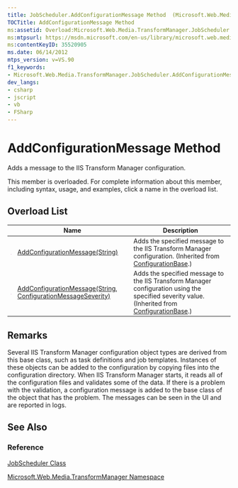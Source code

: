 ```yaml
---
title: JobScheduler.AddConfigurationMessage Method  (Microsoft.Web.Media.TransformManager)
TOCTitle: AddConfigurationMessage Method
ms:assetid: Overload:Microsoft.Web.Media.TransformManager.JobScheduler.AddConfigurationMessage
ms:mtpsurl: https://msdn.microsoft.com/en-us/library/microsoft.web.media.transformmanager.jobscheduler.addconfigurationmessage(v=VS.90)
ms:contentKeyID: 35520905
ms.date: 06/14/2012
mtps_version: v=VS.90
f1_keywords:
- Microsoft.Web.Media.TransformManager.JobScheduler.AddConfigurationMessage
dev_langs:
- csharp
- jscript
- vb
- FSharp
---
```


# AddConfigurationMessage Method

Adds a message to the IIS Transform Manager configuration.

This member is overloaded. For complete information about this member, including syntax, usage, and examples, click a name in the overload list.

## Overload List

||Name|Description|
|--- |--- |--- |
|![Public method](images/Hh125771.pubmethod(en-us,VS.90).gif "Public method")|[AddConfigurationMessage(String)](configurationbase-addconfigurationmessage-method-string-microsoft-web-media-transformmanager.md)|Adds the specified message to the IIS Transform Manager configuration. (Inherited from [ConfigurationBase](configurationbase-class-microsoft-web-media-transformmanager.md).)|
|![Public method](images/Hh125771.pubmethod(en-us,VS.90).gif "Public method")|[AddConfigurationMessage(String, ConfigurationMessageSeverity)](configurationbase-addconfigurationmessage-method-string-configurationmessageseverity-microsoft-web-media-transformmanager.md)|Adds the specified message to the IIS Transform Manager configuration using the specified severity value. (Inherited from [ConfigurationBase](configurationbase-class-microsoft-web-media-transformmanager.md).)|

## Remarks

Several IIS Transform Manager configuration object types are derived from this base class, such as task definitions and job templates. Instances of these objects can be added to the configuration by copying files into the configuration directory. When IIS Transform Manager starts, it reads all of the configuration files and validates some of the data. If there is a problem with the validation, a configuration message is added to the base class of the object that has the problem. The messages can be seen in the UI and are reported in logs.

## See Also

### Reference

[JobScheduler Class](jobscheduler-class-microsoft-web-media-transformmanager.md)

[Microsoft.Web.Media.TransformManager Namespace](microsoft-web-media-transformmanager-namespace.md)

